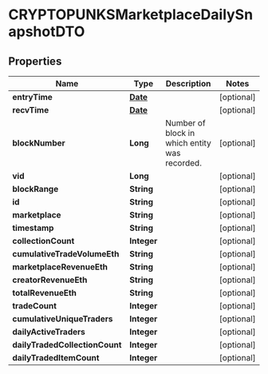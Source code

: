 

# CRYPTOPUNKSMarketplaceDailySnapshotDTO

## Properties

Name | Type | Description | Notes
------------ | ------------- | ------------- | -------------
**entryTime** | [**Date**](Date.md) |  |  [optional]
**recvTime** | [**Date**](Date.md) |  |  [optional]
**blockNumber** | **Long** | Number of block in which entity was recorded. |  [optional]
**vid** | **Long** |  |  [optional]
**blockRange** | **String** |  |  [optional]
**id** | **String** |  |  [optional]
**marketplace** | **String** |  |  [optional]
**timestamp** | **String** |  |  [optional]
**collectionCount** | **Integer** |  |  [optional]
**cumulativeTradeVolumeEth** | **String** |  |  [optional]
**marketplaceRevenueEth** | **String** |  |  [optional]
**creatorRevenueEth** | **String** |  |  [optional]
**totalRevenueEth** | **String** |  |  [optional]
**tradeCount** | **Integer** |  |  [optional]
**cumulativeUniqueTraders** | **Integer** |  |  [optional]
**dailyActiveTraders** | **Integer** |  |  [optional]
**dailyTradedCollectionCount** | **Integer** |  |  [optional]
**dailyTradedItemCount** | **Integer** |  |  [optional]




